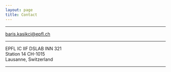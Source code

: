```yaml
---
layout: page
title: Contact
---
```



<hr>

baris.kasikci@epfl.ch

<hr>

EPFL IC IIF DSLAB INN 321 
<br>
Station 14 CH-1015 
<br>
Lausanne, Switzerland


<hr>
